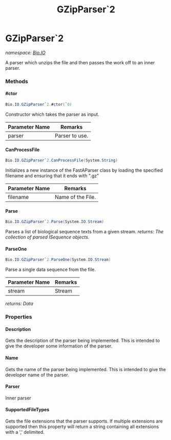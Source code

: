 ﻿---
title: GZipParser`2
---

# GZipParser`2
_namespace: [Bio.IO](N-Bio.IO.html)_

A parser which unzips the file and then passes the work off to an inner parser.

### Methods

#### #ctor
```csharp
Bio.IO.GZipParser`2.#ctor(`0)
```
Constructor which takes the parser as input.

|Parameter Name|Remarks|
|--------------|-------|
|parser|Parser to use.|


#### CanProcessFile
```csharp
Bio.IO.GZipParser`2.CanProcessFile(System.String)
```
Initializes a new instance of the FastAParser class by 
 loading the specified filename and ensuring that it ends with ".gz"

|Parameter Name|Remarks|
|--------------|-------|
|filename|Name of the File.|


#### Parse
```csharp
Bio.IO.GZipParser`2.Parse(System.IO.Stream)
```
Parses a list of biological sequence texts from a given stream.
_returns: The collection of parsed ISequence objects._

#### ParseOne
```csharp
Bio.IO.GZipParser`2.ParseOne(System.IO.Stream)
```
Parse a single data sequence from the file.

|Parameter Name|Remarks|
|--------------|-------|
|stream|Stream|

_returns: Data_



### Properties

#### Description
Gets the description of the parser being
 implemented. This is intended to give the
 developer some information of the parser.
#### Name
Gets the name of the parser being implemented. 
 This is intended to give the developer name of the parser.
#### Parser
Inner parser
#### SupportedFileTypes
Gets the file extensions that the parser supports.
 If multiple extensions are supported then this property 
 will return a string containing all extensions with a ',' delimited.


